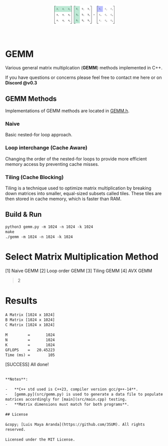 <br>

<p align="center">
<a href="https://github.com/3SUM"><img width="200" src="logo/gemm.png" alt="gemm logo"></a>
</p>

<br>

# GEMM

Various general matrix multiplcation (**GEMM**) methods implemented in C++.

If you have questions or concerns please feel free to contact me here or on **Discord @v0.3**

## GEMM Methods

Implementations of GEMM methods are located in [GEMM.h](src/GEMM.h).

### Naive

Basic nested-for loop approach.

### Loop interchange (Cache Aware)

Changing the order of the nested-for loops to provide more efficient memory access by preventing cache misses.

### Tiling (Cache Blocking)

Tiling is a technique used to optimize matrix multiplication by breaking down matrices into smaller, equal-sized subsets called tiles. These tiles are then stored in cache memory, which is faster than RAM.

## Build & Run

```
python3 gemm.py -m 1024 -n 1024 -k 1024
make
./gemm -m 1024 -n 1024 -k 1024
```

Select Matrix Multiplication Method
===================================
[1] Naive GEMM
[2] Loop order GEMM
[3] Tiling GEMM
[4] AVX GEMM
 > 2

Results
===================================
	A Matrix [1024 x 1024]
	B Matrix [1024 x 1024]
	C Matrix [1024 x 1024]

	M         =       1024
	N         =       1024
	K         =       1024
	GFLOPS    =   20.45223
	Time (ms) =        105

[SUCCESS] All done!
```

**Notes**:

-   **C++ std used is C++23, compiler version gcc/g++-14**.
-   [gemm.py](src/gemm.py) is used to generate a data file to populate matrices accordingly for [main](src/main.cpp) testing.
-   **Matrix dimensions must match for both programs**.

## License

&copy; [Luis Maya Aranda](https://github.com/3SUM). All rights reserved.

Licensed under the MIT License.
